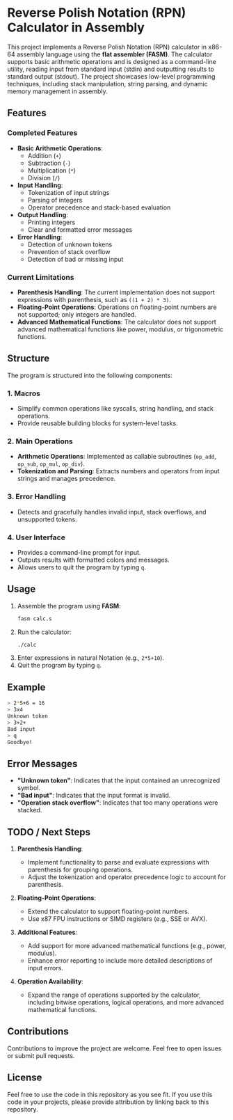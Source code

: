 # Reverse Polish Notation (RPN) Calculator in Assembly

This project implements a Reverse Polish Notation (RPN) calculator in x86-64 assembly language using the **flat assembler (FASM)**. The calculator supports basic arithmetic operations and is designed as a command-line utility, reading input from standard input (stdin) and outputting results to standard output (stdout). The project showcases low-level programming techniques, including stack manipulation, string parsing, and dynamic memory management in assembly.

## Features

### Completed Features
- **Basic Arithmetic Operations**:
  - Addition (`+`)
  - Subtraction (`-`)
  - Multiplication (`*`)
  - Division (`/`)
- **Input Handling**:
  - Tokenization of input strings
  - Parsing of integers
  - Operator precedence and stack-based evaluation
- **Output Handling**:
  - Printing integers
  - Clear and formatted error messages
- **Error Handling**:
  - Detection of unknown tokens
  - Prevention of stack overflow
  - Detection of bad or missing input

### Current Limitations
- **Parenthesis Handling**: The current implementation does not support expressions with parenthesis, such as `((1 + 2) * 3)`.
- **Floating-Point Operations**: Operations on floating-point numbers are not supported; only integers are handled.
- **Advanced Mathematical Functions**: The calculator does not support advanced mathematical functions like power, modulus,
    or trigonometric functions.

## Structure

The program is structured into the following components:

### 1. **Macros**
- Simplify common operations like syscalls, string handling, and stack operations.
- Provide reusable building blocks for system-level tasks.

### 2. **Main Operations**
- **Arithmetic Operations**: Implemented as callable subroutines (`op_add`, `op_sub`, `op_mul`, `op_div`).
- **Tokenization and Parsing**: Extracts numbers and operators from input strings and manages precedence.

### 3. **Error Handling**
- Detects and gracefully handles invalid input, stack overflows, and unsupported tokens.

### 4. **User Interface**
- Provides a command-line prompt for input.
- Outputs results with formatted colors and messages.
- Allows users to quit the program by typing `q`.

## Usage

1. Assemble the program using **FASM**:
   ```bash
   fasm calc.s
   ```
2. Run the calculator:
   ```bash
   ./calc
   ```
3. Enter expressions in natural Notation (e.g., `2*5+10`).
4. Quit the program by typing `q`.

## Example
```bash
> 2*5+6 = 16
> 3x4
Unknown token
> 3+2+
Bad input
> q
Goodbye!
```

## Error Messages
- **"Unknown token"**: Indicates that the input contained an unrecognized symbol.
- **"Bad input"**: Indicates that the input format is invalid.
- **"Operation stack overflow"**: Indicates that too many operations were stacked.

## TODO / Next Steps

1. **Parenthesis Handling**:
   - Implement functionality to parse and evaluate expressions with parenthesis for grouping operations.
   - Adjust the tokenization and operator precedence logic to account for parenthesis.

2. **Floating-Point Operations**:
   - Extend the calculator to support floating-point numbers.
   - Use x87 FPU instructions or SIMD registers (e.g., SSE or AVX).

3. **Additional Features**:
   - Add support for more advanced mathematical functions (e.g., power, modulus).
   - Enhance error reporting to include more detailed descriptions of input errors.

4. **Operation Availability**:
   - Expand the range of operations supported by the calculator, including bitwise operations, logical operations, and more advanced mathematical functions.

## Contributions
Contributions to improve the project are welcome. Feel free to open issues or submit pull requests.

## License

Feel free to use the code in this repository as you see fit. If you use this code in your projects, please provide attribution by linking back to this repository.